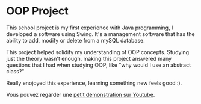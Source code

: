 # OOP Project

This school project is my first experience with Java programming, I developed a software using Swing. It's a management software that has the ability to add, modify or delete from a mySQL database.

This project helped solidify my understanding of OOP concepts. Studying just the theory wasn't enough, making this project answered many questions that I had when studying OOP, like "why would I use an abstract class?"

Really enojoyed this experience, learning something new feels good :).

Vous pouvez regarder une [petit démonstration sur Youtube](https://www.youtube.com/watch?v=1RQnQZW9qs).
